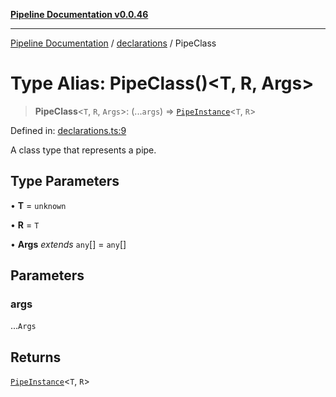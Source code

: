 [**Pipeline Documentation v0.0.46**](../../README.md)

***

[Pipeline Documentation](../../modules.md) / [declarations](../README.md) / PipeClass

# Type Alias: PipeClass()\<T, R, Args\>

> **PipeClass**\<`T`, `R`, `Args`\>: (...`args`) => [`PipeInstance`](PipeInstance.md)\<`T`, `R`\>

Defined in: [declarations.ts:9](https://github.com/stonemjs/pipeline/blob/c8a1fcbfdda4004779e43e603ed49dbe9ca9323f/src/declarations.ts#L9)

A class type that represents a pipe.

## Type Parameters

• **T** = `unknown`

• **R** = `T`

• **Args** *extends* `any`[] = `any`[]

## Parameters

### args

...`Args`

## Returns

[`PipeInstance`](PipeInstance.md)\<`T`, `R`\>
